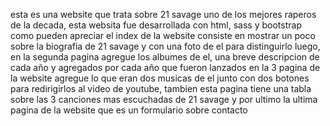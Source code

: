 esta es una website que trata sobre 21 savage uno de los mejores raperos de la decada, esta websita
fue desarrollada con html, sass y bootstrap
como pueden apreciar el index de la website consiste en mostrar un poco sobre la biografia de 21 savage
y con una foto de el para distinguirlo
luego, en la segunda pagina agregue los albumes de el, una breve descripcion de cada año y agregados por cada año 
que fueron lanzados
en la 3 pagina de la website agregue lo que eran dos musicas de el junto con dos botones para redirigirlos al video
de youtube, tambien esta pagina tiene una tabla sobre las 3 canciones mas escuchadas de 21 savage
y por ultimo la ultima pagina de la website que es un formulario sobre contacto